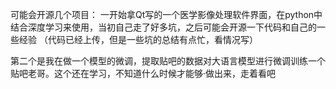 可能会开源几个项目：
一开始拿Qt写的一个医学影像处理软件界面，在python中结合深度学习来使用，当初自己走了好多坑，之后可能会开源一下代码和自己的一些经验
（代码已经上传，但是一些坑的总结有点忙，看情况写）

第二个是我在做一个模型的微调，提取贴吧的数据对大语言模型进行微调训练一个贴吧老哥。这个还在学习，不知道什么时候才能够·做出来，走着看吧


<!---
administer-hsh/administer-hsh is a ✨ special ✨ repository because its `README.md` (this file) appears on your GitHub profile.
You can click the Preview link to take a look at your changes.
--->
